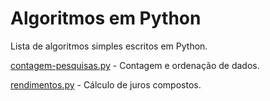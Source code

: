 # Algoritmos em Python
Lista de algoritmos simples escritos em Python.

[contagem-pesquisas.py](contagem-pesquisas.py) - Contagem e ordenação de dados.

[rendimentos.py](rendimentos.py) - Cálculo de juros compostos.
